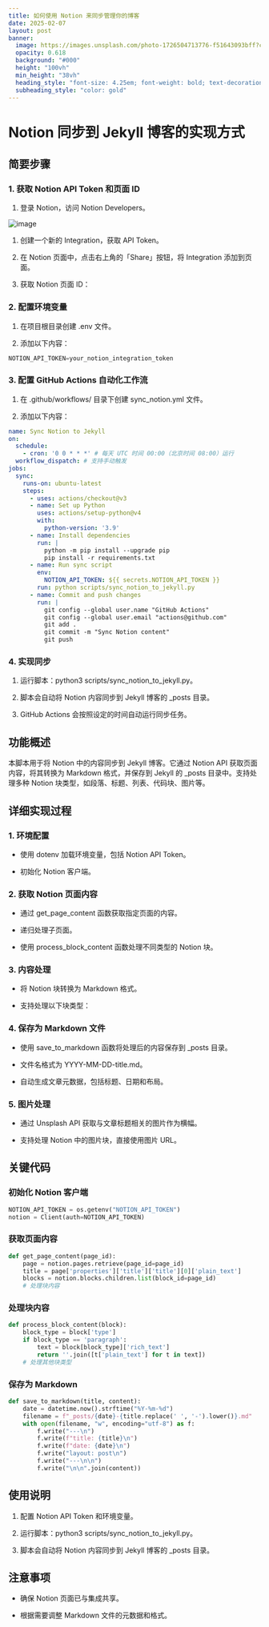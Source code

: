 ```yaml
---
title: 如何使用 Notion 来同步管理你的博客
date: 2025-02-07
layout: post
banner:
  image: https://images.unsplash.com/photo-1726504713776-f51643093bff?crop=entropy&cs=tinysrgb&fit=max&fm=jpg&ixid=M3w2OTIwMzJ8MHwxfHJhbmRvbXx8fHx8fHx8fDE3Mzg5Mzc4MzF8&ixlib=rb-4.0.3&q=80&w=1080
  opacity: 0.618
  background: "#000"
  height: "100vh"
  min_height: "38vh"
  heading_style: "font-size: 4.25em; font-weight: bold; text-decoration: underline"
  subheading_style: "color: gold"
---
```


# Notion 同步到 Jekyll 博客的实现方式

## 简要步骤

### 1. 获取 Notion API Token 和页面 ID

1. 登录 Notion，访问 Notion Developers。

![image](https://prod-files-secure.s3.us-west-2.amazonaws.com/a7a0cc5a-89b9-4cda-8686-1fba0ca52f40/d19c1afe-dea5-4312-9333-786b0ba83054/image.png?X-Amz-Algorithm=AWS4-HMAC-SHA256&X-Amz-Content-Sha256=UNSIGNED-PAYLOAD&X-Amz-Credential=ASIAZI2LB466YCX5DEJO%2F20250207%2Fus-west-2%2Fs3%2Faws4_request&X-Amz-Date=20250207T141711Z&X-Amz-Expires=3600&X-Amz-Security-Token=IQoJb3JpZ2luX2VjEF0aCXVzLXdlc3QtMiJHMEUCIGm%2F42MGwTSpq7t0tmOCt73Od%2BMS27pwO9n5o9nEBad4AiEAu5247H9BROEVVpYBFC8H01JKyxc12Jc5kSdcvZaJpVMq%2FwMIdhAAGgw2Mzc0MjMxODM4MDUiDMUq4i49LiyewNAPeircAyIXYQIYEYrs6%2B1G6HDAUsnrX3J5jDvZP%2F%2BatPB%2BsrtJqO5zYWxj3XtDQjKEyz8FMxglWfqwUjLvTF4OYu1RaZ6ptF09cAfB%2BCr%2B0lLGdZ0POx4%2BmIn5%2B50m%2Bs0Gc1gGhKBhxlqfAlx1sn2gHMcEQsCYUf01iFWtBXY8DjcCURZQx5uZLbnMTA%2B1sIoDj1kojtyHviyBiHCAxnrGlz8YPfIWVk2fOucurGXS9nfJ1XOa3pX77YKTEKUAPbUujxRyw4%2FLNwOlSfvWh95ycvG6pAmFS8469Kqs%2F8WBZ1YCH2oNFVkPdxFg8q8v%2FcXGXKdPSjB9UKHIqsDrOsWTrOtHqE4pIVQmrbgRhghnPKpmKr7dpeCuF74VSQzs5HssOOsalojFOAeKgEJhoi1Hiv7Pu7wTKbi9AbKdvbqJc7P9kWXVTmRREHl5rHvQmqiO8KwoCthJbdhN82H8fhgFHylyHkcmY7McZ2LKw4Gp5TMkrS4bBlgYadpuwUe3NIge8gIM54ZvF%2Fvasd7Ay%2BvvhfcJp8JjxlT87VrvKhi3qWmeLSeMqvgJJfKm8%2FRWS2njhJVheN5udXNyDFkOdD3TH1a6EYZICOFBRSoKW2lZ%2BxM1LCYDoA3tLSKAH2m1pY3LMOuMmL0GOqUBQvZT%2BR0PIkrlrRKaLoSViNOrNZ%2BfAvTnnaheGcF6EVPbK6zrXFBP09gaiGjjTG2WN%2BmAYzabfSF6%2Brz0g14uUI%2BXGKfq2x2TGajL6OW%2FcgUauZ04m430k3YipCn2rGK9Z8he5zMRy%2FnpnNg23KOi8r19mmSX6g2OBC%2FmnfCGblnPncRa3bxtxT33ruDn63Ec85eK8IfzrrephPWTlzkQksNk01GG&X-Amz-Signature=596384a0ee36374146a300a667309b8e9900110261133180e099e4f084f9f379&X-Amz-SignedHeaders=host&x-id=GetObject)

1. 创建一个新的 Integration，获取 API Token。

1. 在 Notion 页面中，点击右上角的「Share」按钮，将 Integration 添加到页面。

1. 获取 Notion 页面 ID：


### 2. 配置环境变量

1. 在项目根目录创建 .env 文件。

1. 添加以下内容：

```javascript
NOTION_API_TOKEN=your_notion_integration_token
```

### 3. 配置 GitHub Actions 自动化工作流

1. 在 .github/workflows/ 目录下创建 sync_notion.yml 文件。

1. 添加以下内容：

```yaml
name: Sync Notion to Jekyll
on:
  schedule:
    - cron: '0 0 * * *' # 每天 UTC 时间 00:00（北京时间 08:00）运行
  workflow_dispatch: # 支持手动触发
jobs:
  sync:
    runs-on: ubuntu-latest
    steps:
      - uses: actions/checkout@v3
      - name: Set up Python
        uses: actions/setup-python@v4
        with:
          python-version: '3.9'
      - name: Install dependencies
        run: |
          python -m pip install --upgrade pip
          pip install -r requirements.txt
      - name: Run sync script
        env:
          NOTION_API_TOKEN: ${{ secrets.NOTION_API_TOKEN }}
        run: python scripts/sync_notion_to_jekyll.py
      - name: Commit and push changes
        run: |
          git config --global user.name "GitHub Actions"
          git config --global user.email "actions@github.com"
          git add .
          git commit -m "Sync Notion content"
          git push
```

### 4. 实现同步

1. 运行脚本：python3 scripts/sync_notion_to_jekyll.py。

1. 脚本会自动将 Notion 内容同步到 Jekyll 博客的 _posts 目录。

1. GitHub Actions 会按照设定的时间自动运行同步任务。

## 功能概述

本脚本用于将 Notion 中的内容同步到 Jekyll 博客。它通过 Notion API 获取页面内容，将其转换为 Markdown 格式，并保存到 Jekyll 的 _posts 目录中。支持处理多种 Notion 块类型，如段落、标题、列表、代码块、图片等。

## 详细实现过程

### 1. 环境配置

- 使用 dotenv 加载环境变量，包括 Notion API Token。

- 初始化 Notion 客户端。

### 2. 获取 Notion 页面内容

- 通过 get_page_content 函数获取指定页面的内容。

- 递归处理子页面。

- 使用 process_block_content 函数处理不同类型的 Notion 块。

### 3. 内容处理

- 将 Notion 块转换为 Markdown 格式。

- 支持处理以下块类型：


### 4. 保存为 Markdown 文件

- 使用 save_to_markdown 函数将处理后的内容保存到 _posts 目录。

- 文件名格式为 YYYY-MM-DD-title.md。

- 自动生成文章元数据，包括标题、日期和布局。

### 5. 图片处理

- 通过 Unsplash API 获取与文章标题相关的图片作为横幅。

- 支持处理 Notion 中的图片块，直接使用图片 URL。

## 关键代码

### 初始化 Notion 客户端

```python
NOTION_API_TOKEN = os.getenv("NOTION_API_TOKEN")
notion = Client(auth=NOTION_API_TOKEN)
```

### 获取页面内容

```python
def get_page_content(page_id):
    page = notion.pages.retrieve(page_id=page_id)
    title = page['properties']['title']['title'][0]['plain_text']
    blocks = notion.blocks.children.list(block_id=page_id)
    # 处理块内容
```

### 处理块内容

```python
def process_block_content(block):
    block_type = block['type']
    if block_type == 'paragraph':
        text = block[block_type]['rich_text']
        return ''.join([t['plain_text'] for t in text])
    # 处理其他块类型
```

### 保存为 Markdown

```python
def save_to_markdown(title, content):
    date = datetime.now().strftime("%Y-%m-%d")
    filename = f"_posts/{date}-{title.replace(' ', '-').lower()}.md"
    with open(filename, "w", encoding="utf-8") as f:
        f.write("---\n")
        f.write(f"title: {title}\n")
        f.write(f"date: {date}\n")
        f.write("layout: post\n")
        f.write("---\n\n")
        f.write("\n\n".join(content))
```

## 使用说明

1. 配置 Notion API Token 和环境变量。

1. 运行脚本：python3 scripts/sync_notion_to_jekyll.py。

1. 脚本会自动将 Notion 内容同步到 Jekyll 博客的 _posts 目录。

## 注意事项

- 确保 Notion 页面已与集成共享。

- 根据需要调整 Markdown 文件的元数据和格式。